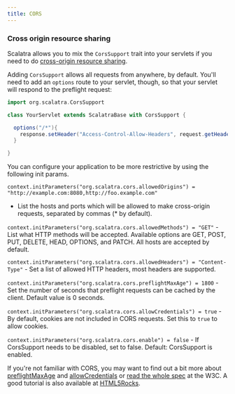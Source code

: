 ```yaml
---
title: CORS
---
```


### Cross origin resource sharing

Scalatra allows you to mix the `CorsSupport` trait into your servlets if you need to do
[cross-origin resource sharing](http://en.wikipedia.org/wiki/Cross-origin_resource_sharing).

Adding `CorsSupport` allows all requests from anywhere, by default. You'll need to add an `options` route to your servlet, though, so that your servlet will respond to the preflight request:

```scala
import org.scalatra.CorsSupport

class YourServlet extends ScalatraBase with CorsSupport {

  options("/*"){
    response.setHeader("Access-Control-Allow-Headers", request.getHeader("Access-Control-Request-Headers"));
  }

}
```

You can configure your application to be more restrictive by using the following init
params.

`context.initParameters("org.scalatra.cors.allowedOrigins") = "http://example.com:8080,http://foo.example.com"`
- List the hosts and ports which will be allowed to make cross-origin requests,
separated by commas (* by default).


`context.initParameters("org.scalatra.cors.allowedMethods") = "GET"` - List what HTTP methods will be
accepted. Available options are GET, POST, PUT, DELETE, HEAD, OPTIONS, and
PATCH. All hosts are accepted by default.


`context.initParameters("org.scalatra.cors.allowedHeaders") = "Content-Type"` - Set a list of allowed
HTTP headers, most headers are supported.

`context.initParameters("org.scalatra.cors.preflightMaxAge") = 1800` - Set the number of seconds that
preflight requests can be cached by the client. Default value is 0 seconds.


`context.initParameters("org.scalatra.cors.allowCredentials") = true` - By default, cookies are not
included in CORS requests. Set this to `true` to allow cookies.

`context.initParameters("org.scalatra.cors.enable") = false` - If CorsSupport needs to be disabled, set to false.
Default: CorsSupport is enabled.

If you're not familiar with CORS, you may want to find out a bit more about
[preflightMaxAge][preflight] and [allowCredentials][allowCredentials] or
[read the whole spec][corsSpec] at the W3C. A good tutorial is also available
at [HTML5Rocks][html5rocks].

[preflight]: http://www.w3.org/TR/cors/#resource-preflight-requests
[allowCredentials]: http://www.w3.org/TR/cors/#supports-credentials
[corsSpec]: http://www.w3.org/TR/cors
[html5rocks]: http://www.html5rocks.com/en/tutorials/cors/
